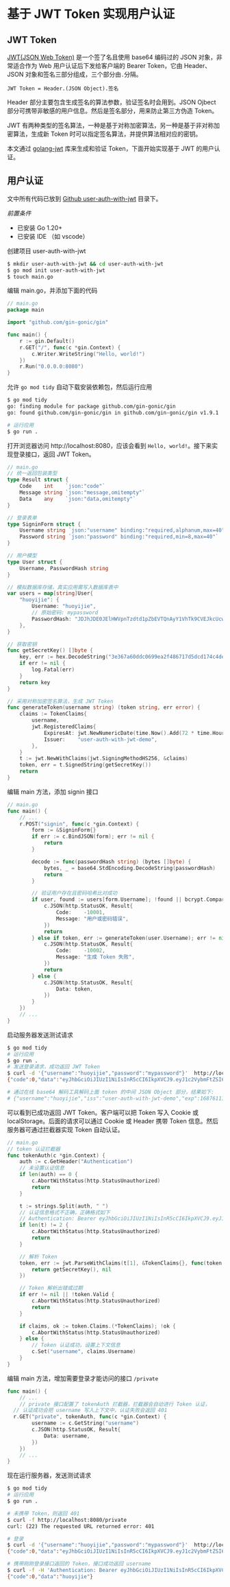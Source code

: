 # 基于 JWT Token 实现用户认证

## JWT Token

[JWT(JSON Web Token)](https://jwt.io/) 是一个签了名且使用 base64 编码过的 JSON 对象，非常适合作为 Web 用户认证后下发给客户端的 Bearer Token，它由 Header、JSON 对象和签名三部分组成，三个部分由`.`分隔。

```
JWT Token = Header.(JSON Object).签名
```

Header 部分主要包含生成签名的算法参数，验证签名时会用到。JSON Ojbect 部分可携带非敏感的用户信息。然后是签名部分，用来防止第三方伪造 Token。

JWT 有两种类型的签名算法，一种是基于对称加密算法，另一种是基于非对称加密算法，生成新 Token 时可以指定签名算法，并提供算法相对应的密钥。

本文通过 [golang-jwt](https://github.com/golang-jwt/jwt) 库来生成和验证 Token，下面开始实现基于 JWT 的用户认证。

## 用户认证

文中所有代码已放到 [Github user-auth-with-jwt](https://github.com/huoyijie/tech-notes-code) 目录下。

*前置条件*
* 已安装 Go 1.20+
* 已安装 IDE （如 vscode）

创建项目 user-auth-with-jwt

```bash
$ mkdir user-auth-with-jwt && cd user-auth-with-jwt
$ go mod init user-auth-with-jwt
$ touch main.go
```

编辑 main.go，并添加下面的代码

```go
// main.go
package main

import "github.com/gin-gonic/gin"

func main() {
	r := gin.Default()
	r.GET("/", func(c *gin.Context) {
		c.Writer.WriteString("Hello, world!")
	})
	r.Run("0.0.0.0:8080")
}
```

允许 `go mod tidy` 自动下载安装依赖包，然后运行应用

```bash
$ go mod tidy
go: finding module for package github.com/gin-gonic/gin
go: found github.com/gin-gonic/gin in github.com/gin-gonic/gin v1.9.1

# 运行应用
$ go run .
```

打开浏览器访问 http://localhost:8080，应该会看到 `Hello, world!`。接下来实现登录接口，返回 JWT Token。

```go
// main.go
// 统一返回包装类型
type Result struct {
	Code    int    `json:"code"`
	Message string `json:"message,omitempty"`
	Data    any    `json:"data,omitempty"`
}

// 登录表单
type SigninForm struct {
	Username string `json:"username" binding:"required,alphanum,max=40"`
	Password string `json:"password" binding:"required,min=8,max=40"`
}

// 用户模型
type User struct {
	Username, PasswordHash string
}

// 模拟数据库存储，真实应用需写入数据库表中
var users = map[string]User{
	"huoyijie": {
		Username: "huoyijie",
		// 原始密码: mypassword
		PasswordHash: "JDJhJDE0JElHWVpnTzdtd1pZbEVTQnAyY1VhTk9CVEJkcUcwV2xyMFZaWElKZ25EZlNjM0lqZHllc2E2",
	},
}

// 获取密钥
func getSecretKey() []byte {
	key, err := hex.DecodeString("3e367a60ddc0699ea2f486717d5dcd174c4dee0bcf1855065ab74c348e550b78" /* Load key from somewhere, for example an environment variable */)
	if err != nil {
		log.Fatal(err)
	}
	return key
}

// 采用对称加密签名算法，生成 JWT Token
func generateToken(username string) (token string, err error) {
	claims := TokenClaims{
		username,
		jwt.RegisteredClaims{
			ExpiresAt: jwt.NewNumericDate(time.Now().Add(72 * time.Hour)),
			Issuer:    "user-auth-with-jwt-demo",
		},
	}
	t := jwt.NewWithClaims(jwt.SigningMethodHS256, &claims)
	token, err = t.SignedString(getSecretKey())
	return
}
```

编辑 main 方法，添加 signin 接口

```go
// main.go
func main() {
	// ...
	r.POST("signin", func(c *gin.Context) {
		form := &SigninForm{}
		if err := c.BindJSON(form); err != nil {
			return
		}

		decode := func(passwordHash string) (bytes []byte) {
			bytes, _ = base64.StdEncoding.DecodeString(passwordHash)
			return
		}

		// 验证用户存在且密码哈希比对成功
		if user, found := users[form.Username]; !found || bcrypt.CompareHashAndPassword(decode(user.PasswordHash), []byte(form.Password)) != nil {
			c.JSON(http.StatusOK, Result{
				Code:    -10001,
				Message: "用户或密码错误",
			})
			return
		} else if token, err := generateToken(user.Username); err != nil {
			c.JSON(http.StatusOK, Result{
				Code:    -10002,
				Message: "生成 Token 失败",
			})
			return
		} else {
			c.JSON(http.StatusOK, Result{
				Data: token,
			})
		}
	})
	// ...
}
```

启动服务器发送测试请求

```bash
$ go mod tidy
# 运行应用
$ go run .
# 发送登录请求，成功返回 JWT Token
$ curl -d '{"username":"huoyijie","password":"mypassword"}'  http://localhost:8080/signin
{"code":0,"data":"eyJhbGciOiJIUzI1NiIsInR5cCI6IkpXVCJ9.eyJ1c2VybmFtZSI6Imh1b3lpamllIiwiaXNzIjoidXNlci1hdXRoLXdpdGgtand0LWRlbW8iLCJleHAiOjE2ODc2MTExNDR9.CmjCuqM80vlK5RmhnQwNtB1qRp4hTkopV5QxfhdQF4o"}

# 通过在线 base64 解码工具解码上面 token 的中间 JSON Object 部分，结果如下:
# {"username":"huoyijie","iss":"user-auth-with-jwt-demo","exp":1687611144}
```

可以看到已成功返回 JWT Token。客户端可以把 Token 写入 Cookie 或 localStorage。后面的请求可以通过 Cookie 或 Header 携带 Token 信息。然后服务器可通过拦截器实现 Token 自动认证。

```go
// main.go
// token 认证拦截器
func tokenAuth(c *gin.Context) {
	auth := c.GetHeader("Authentication")
	// 未设置认证信息
	if len(auth) == 0 {
		c.AbortWithStatus(http.StatusUnauthorized)
		return
	}

	t := strings.Split(auth, " ")
	// 认证信息格式不正确，正确格式如下
	// Authentication: Bearer eyJhbGciOiJIUzI1NiIsInR5cCI6IkpXVCJ9.eyJ1c2VybmFtZSI6Imh1b3lpamllIiwiaXNzIjoidXNlci1hdXRoLXdpdGgtand0LWRlbW8iLCJleHAiOjE2ODc2MTExNDR9.CmjCuqM80vlK5RmhnQwNtB1qRp4hTkopV5QxfhdQF4o
	if len(t) != 2 {
		c.AbortWithStatus(http.StatusUnauthorized)
		return
	}

	// 解析 Token
	token, err := jwt.ParseWithClaims(t[1], &TokenClaims{}, func(token *jwt.Token) (interface{}, error) {
		return getSecretKey(), nil
	})

	// Token 解析出错或过期
	if err != nil || !token.Valid {
		c.AbortWithStatus(http.StatusUnauthorized)
		return
	}

	if claims, ok := token.Claims.(*TokenClaims); !ok {
		c.AbortWithStatus(http.StatusUnauthorized)
	} else {
		// Token 认证成功，设置上下文信息
		c.Set("username", claims.Username)
	}
}
```

编辑 main 方法，增加需要登录才能访问的接口 `/private`

```go
func main() {
	// ...
	// private 接口配置了 tokenAuth 拦截器，拦截器会自动进行 Token 认证，
  // 认证成功会把 username 写入上下文中，认证失败会返回 401
  r.GET("private", tokenAuth, func(c *gin.Context) {
		username := c.GetString("username")
		c.JSON(http.StatusOK, Result{
			Data: username,
		})
	})
	// ...
}
```

现在运行服务器，发送测试请求

```bash
$ go mod tidy
# 运行应用
$ go run .

# 未携带 Token，则返回 401
$ curl -f http://localhost:8080/private
curl: (22) The requested URL returned error: 401

# 登录
$ curl -d '{"username":"huoyijie","password":"mypassword"}'  http://localhost:8080/signin
{"code":0,"data":"eyJhbGciOiJIUzI1NiIsInR5cCI6IkpXVCJ9.eyJ1c2VybmFtZSI6Imh1b3lpamllIiwiaXNzIjoidXNlci1hdXRoLXdpdGgtand0LWRlbW8iLCJleHAiOjE2ODc2MTIzMDJ9.pth8BFddyFtmGWPIUWK-_bAEwpmivr50nS16Z5muMXk"}

# 携带刚刚登录接口返回的 Token，接口成功返回 username
$ curl -f -H 'Authentication: Bearer eyJhbGciOiJIUzI1NiIsInR5cCI6IkpXVCJ9.eyJ1c2VybmFtZSI6Imh1b3lpamllIiwiaXNzIjoidXNlci1hdXRoLXdpdGgtand0LWRlbW8iLCJleHAiOjE2ODc2MTIzMDJ9.pth8BFddyFtmGWPIUWK-_bAEwpmivr50nS16Z5muMXk' http://localhost:8080/private
{"code":0,"data":"huoyijie"}
```